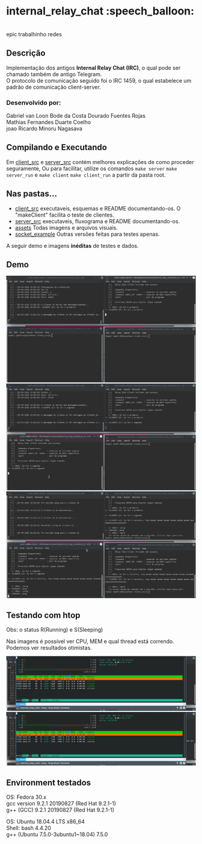 <h1 style="color=red;">internal_relay_chat  :speech_balloon:</h1>
</br>
epic trabalhinho redes

<h2>Descrição</h2>
<p>Implementação dos antigos <strong>Internal Relay Chat (IRC)</strong>, o qual pode ser chamado também de antigo Telegram.</br>O protocolo de comunicação seguido foi o IRC 1459, o qual estabelece um padrão de comunicação client-server.</p>

<h3>Desenvolvido por:</h3>
<p>
Gabriel van Loon Bode da Costa Dourado Fuentes Rojas</br>
Mathias Fernandes Duarte Coelho</br>
joao Ricardo Minoru Nagasava</br>
</p>

## Compilando e Executando
Em <a href="/client_src">client_src</a> e <a href="/server_src">server_src</a> contém melhores explicações de como proceder seguramente,
Ou para facilitar, utilize os comandos `make server` `make server_run` e  `make client` `make client_run` a partir da pasta root.

## Nas pastas...
<ul>
	<li><a href="/client_src">client_src</a> executaveis, esquemas e README documentando-os. O "makeClient" facilita o teste de clientes.</li>
	<li><a href="/server_src">server_src</a> executaveis, fluxograma e README documentando-os.</li>
	<li><a href="/assets">assets</a> Todas imagens e arquivos visuais.</li>
	<li><a href="/socket_example">socket_example</a> Outras versões feitas para testes apenas.</li>
</ul>
<p>A seguir demo e imagens <strong>inéditas</strong> de testes e dados.</p>
<h2>Demo</h2>
<div style="display:inline-block;">
	<img src="assets/primeiro_client.png" alt="client"></img>
	<img src="assets/segundo_client.png" alt="client"></img>
	<img src="assets/terceiro_client.png" alt="client"></img>
</div>

<h2>Testando com htop</h2>
<p>Obs: o status R(Running) e S(Sleeping)</p>
<p>Nas imagens é possível ver CPU, MEM e qual thread está correndo. Podemos ver resultados otimistas.</p>
<div style="display:inline-block;">
	<img src="assets/threads_client.png" alt="client"></img>
	<img src="assets/threads_server.png" alt="client"></img>
</div>

<h2>Environment testados</h2>
<p>OS: Fedora 30.x</br>
gcc version 9.2.1 20190827 (Red Hat 9.2.1-1)</br> 
g++ (GCC) 9.2.1 20190827 (Red Hat 9.2.1-1)</br>
</p>
<p>OS: Ubuntu 18.04.4 LTS x86_64</br>
Shell: bash 4.4.20</br>
g++ (Ubuntu 7.5.0-3ubuntu1~18.04) 7.5.0</br>
</p>
